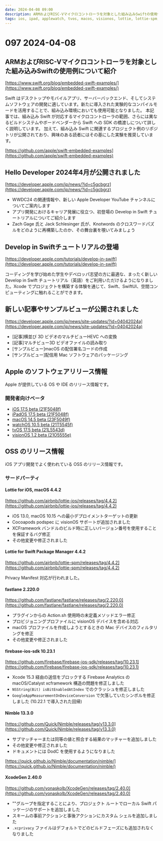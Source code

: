 ```yaml
---
date: 2024-04-08 09:00
description: ARMおよびRISC-Vマイクロコントローラを対象とした組み込みSwiftの使用例について紹介、Hello Developer 2024年4月が公開されました、Develop in Swiftチュートリアルの登場、ほか
tags: ios, ipad, applewatch, tvos, macos, visionos, lottie, lottie-spm, fastlane, firebase-ios-sdk, nimble, xcode-gen
---
```

# 097 2024-04-08

## ARMおよびRISC-Vマイクロコントローラを対象とした組み込みSwiftの使用例について紹介

[https://www.swift.org/blog/embedded-swift-examples/](https://www.swift.org/blog/embedded-swift-examples/)

Swift はデスクトップやモバイルアプリ、サーバーバックエンド、そしてシステムソフトウェアの開発に適しています。新たに導入された実験的なコンパイルモードを活用することで、組み込み環境においても使用可能となりました。
本記事では、組み込み Swift が対応するマイクロコントローラの範囲、さらには異なるビルドシステムやボードベンダーから Swift への SDK の橋渡しについて詳しく説明しています。
加えて、組み込み Swift に関連するプロジェクト例のリポジトリが公開されており、興味のある読者にはその基にした実験を推奨しています。

[https://github.com/apple/swift-embedded-examples](https://github.com/apple/swift-embedded-examples)

## Hello Developer 2024年4月が公開されました

[https://developer.apple.com/jp/news/?id=c5gcbgrz](https://developer.apple.com/jp/news/?id=c5gcbgrz)

- WWDC24 の関連情報や、新しい Apple Developer YouTube チャンネルについてご案内します
- アプリ開発におけるキャリア発展に役立つ、初登場の Develop in Swift チュートリアルについてご紹介します
- Zach Gage 氏と Jack Schlesinger 氏が、Knotwords のクロスワードパズルをどのように再構築したのか、その舞台裏を覗いてみましょう

## Develop in Swiftチュートリアルの登場

[https://developer.apple.com/tutorials/develop-in-swift](https://developer.apple.com/tutorials/develop-in-swift)

コーディングを学び始めた学生やデベロッパ志望の方に最適な、まったく新しい Develop in Swift チュートリアル（英語）をご利用いただけるようになりました。Xcode でプロジェクトを構築する体験を通じて、Swift、SwiftUI、空間コンピューティングに触れることができます。

## 新しい記事やサンプルビューが公開されました

[https://developer.apple.com/jp/news/site-updates/?id=04042024a](https://developer.apple.com/jp/news/site-updates/?id=04042024a)


- [記事]横並び 3D ビデオのマルチビューHEVC への変換
- [記事]マルチビュー3D ビデオファイルの読み取り
- [サンプルビュー]macOS の配信署名コードの作成
- [サンプルビュー]配信用 Mac ソフトウェアのパッケージング

## Apple のソフトウェアリリース情報

Apple が提供している OS や IDE のリリース情報です。

### 開発者向けベータ

- [iOS 17.5 beta (21F5048f)](https://developer.apple.com/news/releases/?id=04022024f)
- [iPadOS 17.5 beta (21F5048f)](https://developer.apple.com/news/releases/?id=04022024e) 
- [macOS 14.5 beta (23F5049f)](https://developer.apple.com/news/releases/?id=04022024d)
- [watchOS 10.5 beta (21T5545f)](https://developer.apple.com/news/releases/?id=04022024a)
- [tvOS 17.5 beta (21L5543d)](https://developer.apple.com/news/releases/?id=04022024c)
- [visionOS 1.2 beta (21O5555e)](https://developer.apple.com/news/releases/?id=04022024b)

## OSS のリリース情報

iOS アプリ開発でよく使われている OSS のリリース情報です。

### サードパーティ

#### Lottie for iOS, macOS 4.4.2

[https://github.com/airbnb/lottie-ios/releases/tag/4.4.2](https://github.com/airbnb/lottie-ios/releases/tag/4.4.2)

- iOS 13.0, macOS 10.15 への最小デプロイメントターゲットの更新
- Cocoapods podspec に visionOS サポートが追加されました
- XCFramework バンドルのビルド時に正しいバージョン番号を使用することを保証するバグ修正
- その他変更や修正されました

#### Lottie for Swift Package Manager 4.4.2

[https://github.com/airbnb/lottie-spm/releases/tag/4.4.2](https://github.com/airbnb/lottie-spm/releases/tag/4.4.2)

Privacy Manifest 対応が行われました。

#### fastlane 2.220.0

[https://github.com/fastlane/fastlane/releases/tag/2.220.0](https://github.com/fastlane/fastlane/releases/tag/2.220.0)

- プラグインからの Action.sh 使用時の未定義メソッドエラー修正
- プロビジョニングプロファイルに visionOS デバイスを含める対応
- macOS プロファイルを作成しようとするときの Mac デバイスのフィルタリングを修正
- その他変更や修正されました

#### firebase-ios-sdk 10.23.1

[https://github.com/firebase/firebase-ios-sdk/releases/tag/10.23.1](https://github.com/firebase/firebase-ios-sdk/releases/tag/10.23.1)

- Xcode 15.3 経由の送信をブロックする Firebase Analytics の macOS/Catalyst xcframework 構造の問題を修正しました
- `NSString(Bit) isBitEnabledAtIndex` でのクラッシュを修正しました
- `GoogleAppMeasurementOnDeviceConversion` で欠落していたシンボルを修正しました (10.22.1 で導入された回帰)

#### Nimble 13.3.0

[https://github.com/Quick/Nimble/releases/tag/v13.3.0](https://github.com/Quick/Nimble/releases/tag/v13.3.0)

- サブマッチャーまたは同等の値と照合する結果のマッチャーを追加しました
- その他変更や修正されました
- ドキュメントには DodC を使用するようになりました

[https://quick.github.io/Nimble/documentation/nimble/](https://quick.github.io/Nimble/documentation/nimble/)

#### XcodeGen 2.40.0

[https://github.com/yonaskolb/XcodeGen/releases/tag/2.40.0](https://github.com/yonaskolb/XcodeGen/releases/tag/2.40.0)

- ""グループを指定することにより、プロジェクト ルートでローカル Swift パッケージのサポートを追加しました
- スキームの事前アクションと事後アクションにカスタム シェルを追加しました
- `.xcprivacy` ファイルはデフォルトでどのビルドフェーズにも追加されなくなりました
